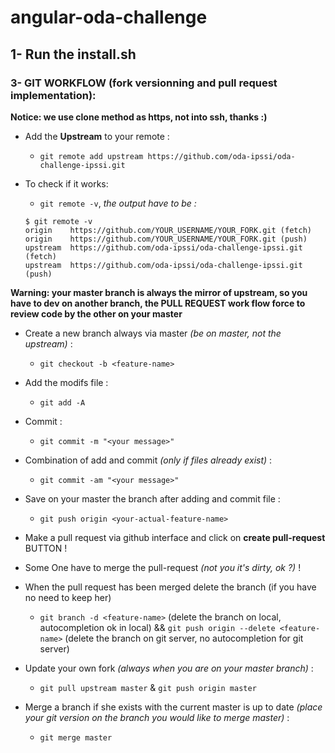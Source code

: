 # angular-oda-challenge

## 1- Run the install.sh

### 3- GIT WORKFLOW (fork versionning and pull request implementation):

**Notice: we use clone method as https, not into ssh, thanks :)**

- Add the **Upstream** to your remote :
    * `git remote add upstream https://github.com/oda-ipssi/oda-challenge-ipssi.git`

- To check if it works:
    * `git remote -v`, *the output have to be :*

  ```
  $ git remote -v
  origin    https://github.com/YOUR_USERNAME/YOUR_FORK.git (fetch)
  origin    https://github.com/YOUR_USERNAME/YOUR_FORK.git (push)
  upstream  https://github.com/oda-ipssi/oda-challenge-ipssi.git (fetch)
  upstream  https://github.com/oda-ipssi/oda-challenge-ipssi.git (push)
  ```

**Warning: your master branch is always the mirror of upstream, so you have to dev on another branch, the PULL REQUEST work flow force to review code by the other on your master**

- Create a new branch always via master *(be on master, not the upstream)* :
    * `git checkout -b <feature-name>`

- Add the modifs file :
    * `git add -A`

- Commit :
    * `git commit -m "<your message>"`

- Combination of add and commit *(only if files already exist)* :
    * `git commit -am "<your message>"`

- Save on your master the branch after adding and commit file :
    * `git push origin <your-actual-feature-name>`

- Make a pull request via github interface and click on **create pull-request** BUTTON !

- Some One have to merge the pull-request *(not you it's dirty, ok ?)* !

- When the pull request has been merged delete the branch (if you have no need to keep her)
    * `git branch -d <feature-name>` (delete the branch on local, autocompletion ok in local) && `git push origin --delete <feature-name>` (delete the branch on git server, no autocompletion for git server)

- Update your own fork *(always when you are on your master branch)* :
    * `git pull upstream master` & `git push origin master`

- Merge a branch if she exists with the current master is up to date *(place your git version on the branch you would like to merge master)* :
    * `git merge master`
